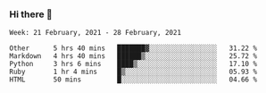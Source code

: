 ### Hi there 👋

<!--START_SECTION:waka-->
```text
Week: 21 February, 2021 - 28 February, 2021

Other      5 hrs 40 mins   ███████▓░░░░░░░░░░░░░░░░░   31.22 % 
Markdown   4 hrs 40 mins   ██████▒░░░░░░░░░░░░░░░░░░   25.72 % 
Python     3 hrs 6 mins    ████▒░░░░░░░░░░░░░░░░░░░░   17.10 % 
Ruby       1 hr 4 mins     █▒░░░░░░░░░░░░░░░░░░░░░░░   05.93 % 
HTML       50 mins         █░░░░░░░░░░░░░░░░░░░░░░░░   04.66 % 
```
<!--END_SECTION:waka-->

<!--
**yqmmm/yqmmm** is a ✨ _special_ ✨ repository because its `README.md` (this file) appears on your GitHub profile.

Here are some ideas to get you started:

- 🔭 I’m currently working on ...
- 🌱 I’m currently learning ...
- 👯 I’m looking to collaborate on ...
- 🤔 I’m looking for help with ...
- 💬 Ask me about ...
- 📫 How to reach me: ...
- 😄 Pronouns: ...
- ⚡ Fun fact: ...
-->
